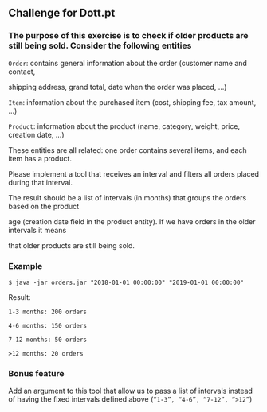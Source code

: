 ## Challenge for Dott.pt

### The purpose of this exercise is to check if older products are still being sold. Consider the following entities

`Order`: contains general information about the order (customer name and contact,

shipping address, grand total, date when the order was placed, ...)

`Item`: information about the purchased item (cost, shipping fee, tax amount, ...)

`Product`: information about the product (name, category, weight, price, creation date, ...)

These entities are all related: one order contains several items, and each item has a product.

Please implement a tool that receives an interval and filters all orders placed during that interval.

The result should be a list of intervals (in months) that groups the orders based on the product

age (creation date field in the product entity). If we have orders in the older intervals it means

that older products are still being sold.

### Example

`$ java -jar orders.jar "2018-01-01 00:00:00" "2019-01-01 00:00:00"`

Result:
```
1-3 months: 200 orders

4-6 months: 150 orders

7-12 months: 50 orders

>12 months: 20 orders
```

### Bonus feature

Add an argument to this tool that allow us to pass a list of intervals instead of having the fixed intervals defined above (`“1-3”, “4-6”, “7-12”, “>12”`)
